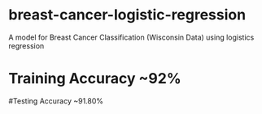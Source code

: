 # breast-cancer-logistic-regression
A model for Breast Cancer Classification (Wisconsin Data) using logistics regression
# Training Accuracy ~92%

#Testing Accuracy ~91.80%

